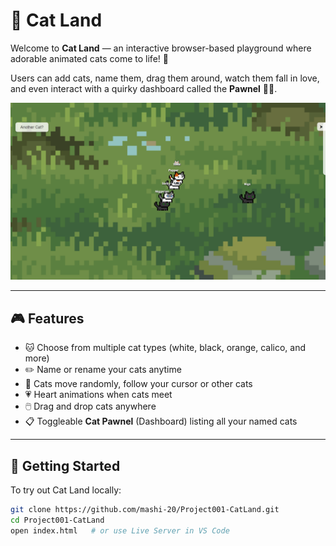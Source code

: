 # 🐾 Cat Land

Welcome to **Cat Land** — an interactive browser-based playground where adorable animated cats come to life! 🎉

Users can add cats, name them, drag them around, watch them fall in love, and even interact with a quirky dashboard called the **Pawnel** 🐾✨.

![Cat Land Preview](preview.png)

---

## 🎮 Features

- 🐱 Choose from multiple cat types (white, black, orange, calico, and more)
- ✏️ Name or rename your cats anytime
- 🧠 Cats move randomly, follow your cursor or other cats
- 💗 Heart animations when cats meet
- 🖱️ Drag and drop cats anywhere
- 📋 Toggleable **Cat Pawnel** (Dashboard) listing all your named cats

---

## 🚀 Getting Started

To try out Cat Land locally:

```bash
git clone https://github.com/mashi-20/Project001-CatLand.git
cd Project001-CatLand
open index.html   # or use Live Server in VS Code
